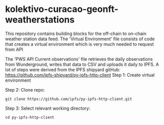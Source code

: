 # kolektivo-curacao-geonft-weatherstations
This repository contains building blocks for the off-chain to on-chain weather station data feed. The 'Virtual Environment' file consists of code that creates a virtual environment which is very much needed to request from API

The 'PWS API Current observations' file retrieves the daily observations from Wunderground, writes that data to CSV and uploads it daily to IPFS. A lot of steps were derived from the IPFS shipyard gitHub: https://github.com/ipfs-shipyard/py-ipfs-http-client
Step 1: Create virtual environment 
 
Step 2: Clone repo: 

  ```git clone https://github.com/ipfs/py-ipfs-http-client.git```
 
Step 3: Select relevant working directory:

  ```cd py-ipfs-http-client```
  

